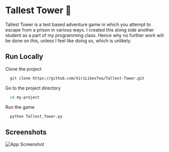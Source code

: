 
# Tallest Tower 🏰
Tallest Tower is a text based adventure game in which you attempt to escape from a prison in various ways. 
I created this along side another student as a part of my programming class. Hence why no
further work will be done on this, unless I feel like doing so, which is unlikely. 


## Run Locally

Clone the project

```bash
  git clone https://github.com/ViriLikesTea/Tallest-Tower.git
```

Go to the project directory

```bash
  cd my-project
```


Run the game

```bash
  python Tallest_Tower.py
```


## Screenshots

![App Screenshot](https://via.placeholder.com/468x300?text=App+Screenshot+Here)

